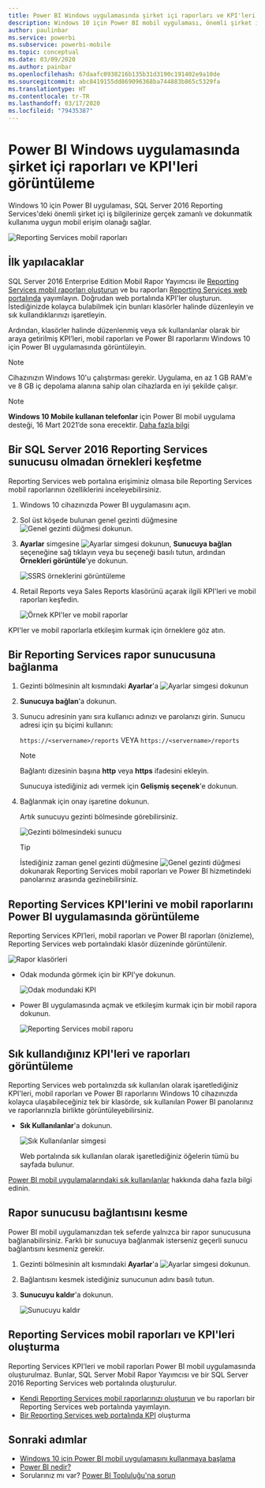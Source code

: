 ```yaml
---
title: Power BI Windows uygulamasında şirket içi raporları ve KPI'leri görüntüleme
description: Windows 10 için Power BI mobil uygulaması, önemli şirket içi iş bilgilerinize gerçek zamanlı ve dokunmatik kullanıma uygun mobil erişim olanağı sağlar.
author: paulinbar
ms.service: powerbi
ms.subservice: powerbi-mobile
ms.topic: conceptual
ms.date: 03/09/2020
ms.author: painbar
ms.openlocfilehash: 67daafc0938216b135b31d3190c191402e9a10de
ms.sourcegitcommit: abc8419155dd869096368ba744883b865c5329fa
ms.translationtype: HT
ms.contentlocale: tr-TR
ms.lasthandoff: 03/17/2020
ms.locfileid: "79435387"
---
```

# <a name="view-on-premises-reports-and-kpis-in-the-power-bi-windows-app"></a>Power BI Windows uygulamasında şirket içi raporları ve KPI'leri görüntüleme
Windows 10 için Power BI uygulaması, SQL Server 2016 Reporting Services'deki önemli şirket içi iş bilgilerinize gerçek zamanlı ve dokunmatik kullanıma uygun mobil erişim olanağı sağlar. 

![Reporting Services mobil raporları](././media/mobile-app-windows-10-ssrs-kpis-mobile-reports/power-bi-ssrs-mobile-report.png)

## <a name="first-things-first"></a>İlk yapılacaklar
SQL Server 2016 Enterprise Edition Mobil Rapor Yayımcısı ile [Reporting Services mobil raporları oluşturun](https://msdn.microsoft.com/library/mt652547.aspx) ve bu raporları [Reporting Services web portalında](https://msdn.microsoft.com/library/mt637133.aspx) yayımlayın. Doğrudan web portalında KPI'ler oluşturun. İstediğinizde kolayca bulabilmek için bunları klasörler halinde düzenleyin ve sık kullandıklarınızı işaretleyin. 

Ardından, klasörler halinde düzenlenmiş veya sık kullanılanlar olarak bir araya getirilmiş KPI’leri, mobil raporları ve Power BI raporlarını Windows 10 için Power BI uygulamasında görüntüleyin. 

> [!NOTE]
> Cihazınızın Windows 10'u çalıştırması gerekir. Uygulama, en az 1 GB RAM'e ve 8 GB iç depolama alanına sahip olan cihazlarda en iyi şekilde çalışır.

>[!NOTE]
>**Windows 10 Mobile kullanan telefonlar** için Power BI mobil uygulama desteği, 16 Mart 2021’de sona erecektir. [Daha fazla bilgi](https://go.microsoft.com/fwlink/?linkid=2121400)

## <a name="explore-samples-without-a-sql-server-2016-reporting-services-server"></a>Bir SQL Server 2016 Reporting Services sunucusu olmadan örnekleri keşfetme
Reporting Services web portalına erişiminiz olmasa bile Reporting Services mobil raporlarının özelliklerini inceleyebilirsiniz.

1. Windows 10 cihazınızda Power BI uygulamasını açın.
2. Sol üst köşede bulunan genel gezinti düğmesine ![Genel gezinti düğmesi](././media/mobile-app-windows-10-ssrs-kpis-mobile-reports/powerbi_windows10_options_icon.png) dokunun.
3. **Ayarlar** simgesine ![Ayarlar simgesi](./././media/mobile-app-windows-10-ssrs-kpis-mobile-reports/power-bi-settings-icon.png) dokunun, **Sunucuya bağlan** seçeneğine sağ tıklayın veya bu seçeneği basılı tutun, ardından **Örnekleri görüntüle**'ye dokunun.
   
   ![SSRS örneklerini görüntüleme](./media/mobile-app-windows-10-ssrs-kpis-mobile-reports/power-bi-win10-connect-ssrs-samples.png)
4. Retail Reports veya Sales Reports klasörünü açarak ilgili KPI'leri ve mobil raporları keşfedin.
   
   ![Örnek KPI'ler ve mobil raporlar](./media/mobile-app-windows-10-ssrs-kpis-mobile-reports/power-bi-win10-ssrs-sample-kpis.png)

KPI'ler ve mobil raporlarla etkileşim kurmak için örneklere göz atın.

## <a name="connect-to-a-reporting-services-report-server"></a>Bir Reporting Services rapor sunucusuna bağlanma
1. Gezinti bölmesinin alt kısmındaki **Ayarlar**'a ![Ayarlar simgesi](./././media/mobile-app-windows-10-ssrs-kpis-mobile-reports/power-bi-settings-icon.png) dokunun
2. **Sunucuya bağlan**'a dokunun.
3. Sunucu adresinin yanı sıra kullanıcı adınızı ve parolanızı girin. Sunucu adresi için şu biçimi kullanın:
   
     `https://<servername>/reports` VEYA   `https://<servername>/reports`
   
   > [!NOTE]
   > Bağlantı dizesinin başına **http** veya **https** ifadesini ekleyin.
   > 
   > 
   
    Sunucuya istediğiniz adı vermek için **Gelişmiş seçenek**'e dokunun.
4. Bağlanmak için onay işaretine dokunun. 
   
   Artık sunucuyu gezinti bölmesinde görebilirsiniz.
   
   ![Gezinti bölmesindeki sunucu](./media/mobile-app-windows-10-ssrs-kpis-mobile-reports/power-bi-ssrs-mobile-report-server.png)
   
   >[!TIP]
   >İstediğiniz zaman genel gezinti düğmesine ![Genel gezinti düğmesi](././media/mobile-app-windows-10-ssrs-kpis-mobile-reports/powerbi_windows10_options_icon.png) dokunarak Reporting Services mobil raporları ve Power BI hizmetindeki panolarınız arasında gezinebilirsiniz. 
   > 

## <a name="view-reporting-services-kpis-and-mobile-reports-in-the-power-bi-app"></a>Reporting Services KPI'lerini ve mobil raporlarını Power BI uygulamasında görüntüleme
Reporting Services KPI’leri, mobil raporları ve Power BI raporları (önizleme), Reporting Services web portalındaki klasör düzeninde görüntülenir.

![Rapor klasörleri](./media/mobile-app-windows-10-ssrs-kpis-mobile-reports/power-bi-ssrs-mobile-report-folders.png)

* Odak modunda görmek için bir KPI'ye dokunun.
  
    ![Odak modundaki KPI](./media/mobile-app-windows-10-ssrs-kpis-mobile-reports/power-bi-ssrs-mobile-report-kpis.png)
* Power BI uygulamasında açmak ve etkileşim kurmak için bir mobil rapora dokunun.
  
    ![Reporting Services mobil raporu](././media/mobile-app-windows-10-ssrs-kpis-mobile-reports/power-bi-ssrs-mobile-report.png)

## <a name="view-your-favorite-kpis-and-reports"></a>Sık kullandığınız KPI'leri ve raporları görüntüleme
Reporting Services web portalınızda sık kullanılan olarak işaretlediğiniz KPI'leri, mobil raporları ve Power BI raporlarını Windows 10 cihazınızda kolayca ulaşabileceğiniz tek bir klasörde, sık kullanılan Power BI panolarınız ve raporlarınızla birlikte görüntüleyebilirsiniz.

* **Sık Kullanılanlar**'a dokunun.
  
   ![Sık Kullanılanlar simgesi](./media/mobile-app-windows-10-ssrs-kpis-mobile-reports/power-bi-ssrs-mobile-report-favorite-menu.png)
  
   Web portalında sık kullanılan olarak işaretlediğiniz öğelerin tümü bu sayfada bulunur.
  
[Power BI mobil uygulamalarındaki sık kullanılanlar](mobile-apps-favorites.md) hakkında daha fazla bilgi edinin.

## <a name="remove-a-connection-to-a-report-server"></a>Rapor sunucusu bağlantısını kesme
Power BI mobil uygulamanızdan tek seferde yalnızca bir rapor sunucusuna bağlanabilirsiniz. Farklı bir sunucuya bağlanmak isterseniz geçerli sunucu bağlantısını kesmeniz gerekir.

1. Gezinti bölmesinin alt kısmındaki **Ayarlar**'a ![Ayarlar simgesi](./././media/mobile-app-windows-10-ssrs-kpis-mobile-reports/power-bi-settings-icon.png) dokunun.
2. Bağlantısını kesmek istediğiniz sunucunun adını basılı tutun.
3. **Sunucuyu kaldır**'a dokunun.
   
    ![Sunucuyu kaldır](./media/mobile-app-windows-10-ssrs-kpis-mobile-reports/power-bi-windows-10-ssrs-remove-server-menu.png)

## <a name="create-reporting-services-mobile-reports-and-kpis"></a>Reporting Services mobil raporları ve KPI'leri oluşturma
Reporting Services KPI'leri ve mobil raporları Power BI mobil uygulamasında oluşturulmaz. Bunlar, SQL Server Mobil Rapor Yayımcısı ve bir SQL Server 2016 Reporting Services web portalında oluşturulur.

* [Kendi Reporting Services mobil raporlarınızı oluşturun](https://msdn.microsoft.com/library/mt652547.aspx) ve bu raporları bir Reporting Services web portalında yayımlayın.
* [Bir Reporting Services web portalında KPI](https://msdn.microsoft.com/library/mt683632.aspx) oluşturma

## <a name="next-steps"></a>Sonraki adımlar
* [Windows 10 için Power BI mobil uygulamasını kullanmaya başlama](mobile-windows-10-phone-app-get-started.md)  
* [Power BI nedir?](../../fundamentals/power-bi-overview.md)  
* Sorularınız mı var? [Power BI Topluluğu'na sorun](https://community.powerbi.com/)

